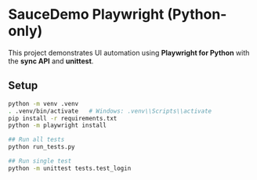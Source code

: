 # SauceDemo Playwright (Python-only)

This project demonstrates UI automation using **Playwright for Python** with the **sync API** and **unittest**.

## Setup

```bash
python -m venv .venv
. .venv/bin/activate   # Windows: .venv\\Scripts\\activate
pip install -r requirements.txt
python -m playwright install

## Run all tests
python run_tests.py

## Run single test
python -m unittest tests.test_login